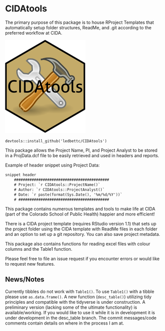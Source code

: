 # CIDAtools  
The primary purpose of this package is to house RProject Templates that automatically setup folder
structures, ReadMe, and .git according to the preferred workflow at CIDA. 

<img src="inst/figures/CIDAtoolshex.png" alt="CIDAtools" width="259" height="300"/>

`devtools::install_github('ledbettc/CIDAtools')`

This package allows the Project Name, PI, and Project Analyst to be stored in a ProjData.dcf file to be 
easily retrieved and used in headers and reports. 

Example of header snippet using Project Data:
```
snippet header
	###########################################
	# Project: `r CIDAtools::ProjectName()`
	# Author: `r CIDAtools::ProjectAnalyst()`
	# Date: `r paste(format(Sys.Date(), '%m/%d/%Y'))`
	# #########################################
```
This package contains numerous templates and tools to make life at CIDA (part 
of the Colorado School of Public Health) happier and more efficient!

There is a CIDA project template (requires RStudio version 1.1) that sets up the
project folder using the CIDA template with ReadMe files in each folder and an 
option to set up a git repository. You can also save project metadata. 

This package also contains functions for reading excel files with colour columns
and the Table1 function. 

Please feel free to file an issue request if you encounter errors or would like 
to request new features.  

## News/Notes
Currently tibbles do not work with `Table1()`. To use `Table1()` with a tibble please use `as.data.frame()`. A new function 
(`desc_table()`)
utilizing tidy principles and compatible with the tidyverse is under construction. A preliminary version (lacking some of the 
ultimate functionality) is available/working. 
If you would like to use it while it is in development it is under development in the desc_table branch. 
The commit messages/code comments 
contain details on where in the process I am at. 
